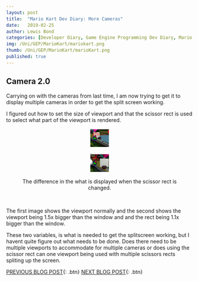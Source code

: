 ```yaml
---
layout: post
title:  "Mario Kart Dev Diary: More Cameras"
date:   2019-02-25
author: Lewis Bond
categories: [Developer Diary, Game Engine Programming Dev Diary, Mario Kart Dev Diary]
img: /Uni/GEP/MarioKart/mariokart.png
thumb: /Uni/GEP/MarioKart/marioKart.png
published: true
---
```

<!--more-->

## Camera 2.0

Carrying on with the cameras from last time, I am now trying to get it to display multiple cameras in order to get the split screen working. 

I figured out how to set the size of viewport and that the scissor rect is used to select what part of the viewport is rendered. 


<center>
	<figure class="half">
<a href="/assets/img/blog/GEP/MarioKart/veiwport1.png"><img src="/assets/img/blog/Uni/GEP/MarioKart/veiwport1.png" width = "50" height = "50"></a>

<a href="/assets/img/blog/GEP/MarioKart/viewport2.png"><img src="/assets/img/blog/Uni/GEP/MarioKart/viewport2.png" width = "50" height = "50"></a>
		<figcaption>The difference in the what is displayed when the scissor rect is changed.</figcaption>
	</figure>
</center>
<br/>

The first image shows the viewport normally and the second shows the viewport being 1.5x bigger than the window and and the rect being 1.1x bigger than the window.

These two variables, is what is needed to get the splitscreen working, but I havent quite figure out what needs to be done. Does there need to be multiple viewports to accommodate for multiple cameras or does using the scissor rect can one viewport being used with multiple scissors rects spliting up the screen.

[PREVIOUS BLOG POST](https://lbondi7.github.io/developer%20diary/game%20engine%20programming%20dev%20diary/mario%20kart%20dev%20diary/gep-mariokart-1){: .btn} [NEXT BLOG POST](https://lbondi7.github.io/developer%20diary/game%20engine%20programming%20dev%20diary/mario%20kart%20dev%20diary/gep-mariokart-3){: .btn}
